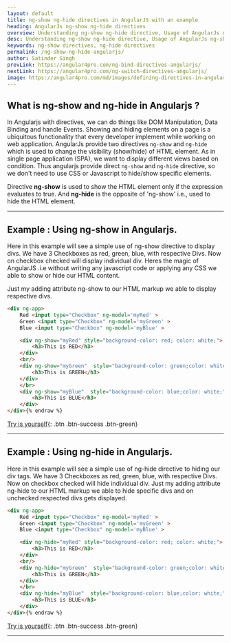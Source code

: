 ```yaml
---
layout: default
title: ng-show ng-hide directives in AngularJS with an example
heading: AngularJs ng-show ng-hide directives 
overview: Understanding ng-show ng-hide directive, Usage of AngularJs ng-show ng-hide directives with an example, Conditionally show / hide HTML element in AngularJs.
desc: Understanding ng-show ng-hide directive, Usage of AngularJs ng-show ng-hide directives with an example, Conditionally show / hide HTML element in AngularJs.
keywords: ng-show directives, ng-hide directives
permalink: /ng-show-ng-hide-angularjs/
author: Satinder Singh
prevLink: https://angular4pro.com/ng-bind-directives-angularjs/
nextLink: https://angular4pro.com/ng-switch-directives-angularjs/
image: https://angular4pro.com/md/images/defining-directives-in-angularjs.png
---
```


## <i class="fa fa-angle-double-right color"></i> What is ng-show and ng-hide in Angularjs ?
In Angularjs with directives, we can do things like DOM Manipulation, Data Binding and handle Events. Showing and hiding elements on a page is a ubiquitous functionality that every developer implement while working on web application. AngularJs provide two directives `ng-show` and `ng-hide` which is used to change the visibility (show/hide) of HTML element. As in single page application (SPA), we want to display different views based on condition. Thus angularjs provide direct `ng-show` and `ng-hide` directive, so we don't need to use CSS or Javascript to hide/show specific elements. 

Directive **ng-show** is used to show the HTML element only if the expression evaluates to true. And **ng-hide** is the opposite of 'ng-show' i.e., used to hide the HTML element.

---

## <i class="fa fa-angle-double-right color"></i> Example : Using ng-show in Angularjs.

Here in this example will see a simple use of ng-show directive to display divs. We have 3 Checkboxes as red, green, blue, with respective Divs. Now on checkbox checked will display individual div. Heres the magic of AngularJS .i.e without writing any javascript code or applying any CSS we able to show or hide our HTML content. 

Just my adding attribute ng-show to our HTML markup we able to display respective divs.

```html {% raw %}
<div ng-app>
    Red <input type="Checkbox" ng-model='myRed' > 
    Green <input type="Checkbox" ng-model='myGreen' > 
    Blue <input type="Checkbox" ng-model='myBlue' > 

    <div ng-show="myRed" style="background-color: red; color: white;">
        <h3>This is RED</h3>
    </div>
    <br/>
    <div ng-show="myGreen"  style="background-color: green;color: white;">
        <h3>This is GREEN</h3>
    </div>
    </br>
    <div ng-show="myBlue"  style="background-color: blue;color: white;">
        <h3>This is BLUE</h3>
    </div>
</div>{% endraw %}
```

[Try is yourself](https://angular4pro.com/demos/editor.html?f=demo&i=121){: .btn .btn-success .btn-green}

---

## <i class="fa fa-angle-double-right color"></i> Example : Using ng-hide in Angularjs.

Here in this example will see a simple use of ng-hide directive to hiding our div tags. We have 3 Checkboxes as red, green, blue, with respective Divs. Now on checkbox checked will hide individual div. Just my adding attribute ng-hide to our HTML markup we able to hide specific divs and on unchecked respected divs gets displayed.

```html {% raw %}
<div ng-app>
    Red <input type="Checkbox" ng-model='myRed' > 
    Green <input type="Checkbox" ng-model='myGreen' > 
    Blue <input type="Checkbox" ng-model='myBlue' > 

    <div ng-hide="myRed" style="background-color: red; color: white;">
        <h3>This is RED</h3>
    </div>
    <br/>
    <div ng-hide="myGreen"  style="background-color: green;color: white;">
        <h3>This is GREEN</h3>
    </div>
    </br>
    <div ng-hide="myBlue"  style="background-color: blue;color: white;">
        <h3>This is BLUE</h3>
    </div>
</div>{% endraw %}
```

[Try is yourself](https://angular4pro.com/demos/editor.html?f=demo&i=122){: .btn .btn-success .btn-green}

---
